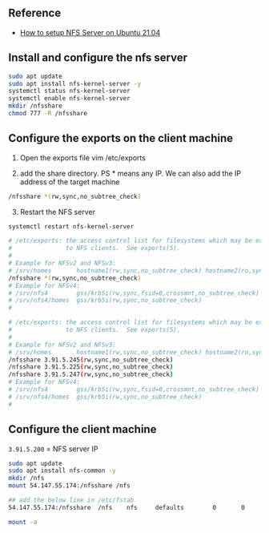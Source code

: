 ## Reference
- [How to setup NFS Server on Ubuntu 21.04](https://www.youtube.com/watch?v=ajnaF0Awdzk)


## Install and configure the nfs server
```sh
sudo apt update
sudo apt install nfs-kernel-server -y
systemctl status nfs-kernel-server
systemctl enable nfs-kernel-server
mkdir /nfsshare
chmod 777 -R /nfsshare
```
## Configure the exports on the client machine
1. Open the exports file
vim /etc/exports

2. add the share directory. PS * means any IP. We can also add the IP address of the target machine
```sh
/nfsshare *(rw,sync,no_subtree_check)
```

3. Restart the NFS server
```sh
systemctl restart nfs-kernel-server
```

```sh
# /etc/exports: the access control list for filesystems which may be exported
#               to NFS clients.  See exports(5).
#
# Example for NFSv2 and NFSv3:
# /srv/homes       hostname1(rw,sync,no_subtree_check) hostname2(ro,sync,no_subtree_check)
/nfsshare *(rw,sync,no_subtree_check)
# Example for NFSv4:
# /srv/nfs4        gss/krb5i(rw,sync,fsid=0,crossmnt,no_subtree_check)
# /srv/nfs4/homes  gss/krb5i(rw,sync,no_subtree_check)
#
```

```sh
# /etc/exports: the access control list for filesystems which may be exported
#               to NFS clients.  See exports(5).
#
# Example for NFSv2 and NFSv3:
# /srv/homes       hostname1(rw,sync,no_subtree_check) hostname2(ro,sync,no_subtree_check)
/nfsshare 3.91.5.245(rw,sync,no_subtree_check)
/nfsshare 3.91.5.225(rw,sync,no_subtree_check)
/nfsshare 3.91.5.247(rw,sync,no_subtree_check)
# Example for NFSv4:
# /srv/nfs4        gss/krb5i(rw,sync,fsid=0,crossmnt,no_subtree_check)
# /srv/nfs4/homes  gss/krb5i(rw,sync,no_subtree_check)
#
```

## Configure the client machine
`3.91.5.200` = NFS server IP
```sh
sudo apt update
sudo apt install nfs-common -y
mkdir /nfs
mount 54.147.55.174:/nfsshare /nfs

## add the below line in /etc/fstab
54.147.55.174:/nfsshare  /nfs    nfs     defaults        0       0

mount -a
```
